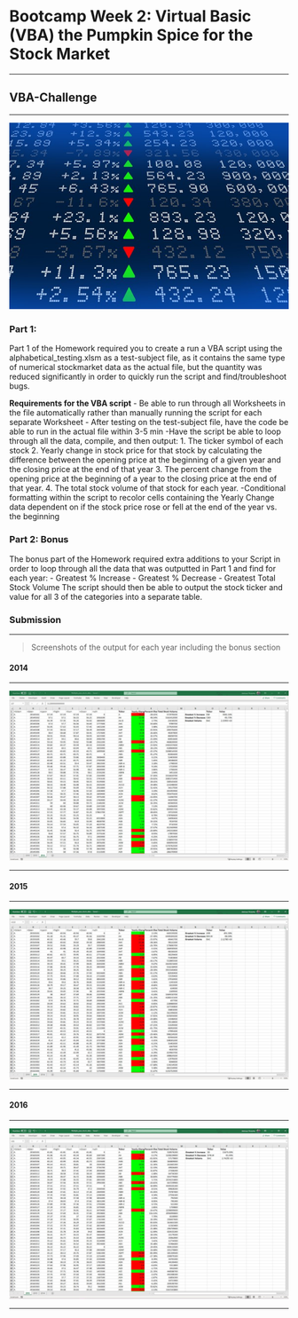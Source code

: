 # Bootcamp Week 2: Virtual Basic (VBA) the Pumpkin Spice for the Stock Market
___

## VBA-Challenge
___

![alt text](https://github.com/abhikenobi/VBA-Challenge/blob/main/Images/stockmarket.jpg "Stonks")

### Part 1:

Part 1 of the Homework required you to create a run a VBA script using the alphabetical_testing.xlsm as a test-subject file, as it contains the same type of numerical stockmarket data as the actual file, but the quantity was reduced significantly in order to quickly run the script and find/troubleshoot bugs.

**Requirements for the VBA script**
    - Be able to run through all Worksheets in the file automatically rather than manually running the script for each separate Worksheet
    - After testing on the test-subject file, have the code be able to run in the actual file within 3-5 min
    -Have the script be able to loop through all the data, compile, and then output:
        1. The ticker symbol of each stock
        2. Yearly change in stock price for that stock by calculating the difference between the opening price at the beginning of a given year and the closing price at the end of that year
        3. The percent change from the opening price at the beginning of a year to the closing price at the end of that year.
        4. The total stock volume of that stock for each year.
    -Conditional formatting within the script to recolor cells containing the Yearly Change data dependent on if the stock price rose or fell at the end of the year vs. the beginning
    
### Part 2: Bonus

The bonus part of the Homework required extra additions to your Script in order to loop through all the data that was outputted in Part 1 and find for each year:
    - Greatest % Increase
    - Greatest % Decrease
    - Greatest Total Stock Volume
The script should then be able to output the stock ticker and value for all 3 of the categories into a separate table.

### Submission
___
>Screenshots of the output for each year including the bonus section

#### 2014
___
![alttext](https://github.com/abhikenobi/VBA-Challenge/blob/main/Images/2014_SS.jpg "2014")
___

#### 2015
___
![alttext](https://github.com/abhikenobi/VBA-Challenge/blob/main/Images/2015_SS.jpg "2015")
___

#### 2016
___
![alttext](https://github.com/abhikenobi/VBA-Challenge/blob/main/Images/2016_SS.jpg "2016")
___